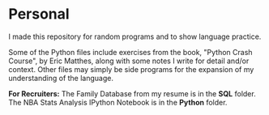 # Personal
I made this repository for random programs and to show language practice.

Some of the Python files include exercises from the book, "Python Crash Course", by Eric Matthes, along with some notes I write for detail and/or context.
Other files may simply be side programs for the expansion of my understanding of the language.

**For Recruiters:**
The Family Database from my resume is in the **SQL** folder.  
The NBA Stats Analysis IPython Notebook is in the **Python** folder.
